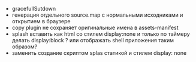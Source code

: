 -   gracefullSutdown
-   генерация отдельного source.map с нормальными исходниками и открытием в браузере
-   copy plugin не сохраняет оригинальные имена в assets-manifest
-   splash вставить как html со стилем display:none и только по таймеру делать display:block ?
    или отображать shell приложения таким образом?
-   заменить создание скриптом splas статикой и стилем display: none

